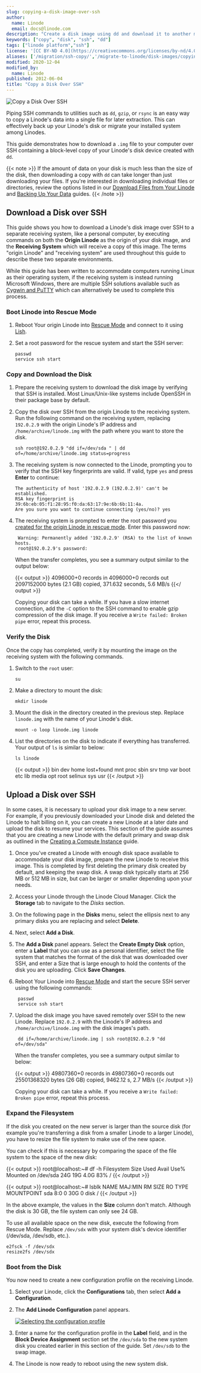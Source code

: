```yaml
---
slug: copying-a-disk-image-over-ssh
author:
  name: Linode
  email: docs@linode.com
description: "Create a disk image using dd and download it to another machine over SSH."
keywords: ["copy", "disk", "ssh", "dd"]
tags: ["linode platform","ssh"]
license: '[CC BY-ND 4.0](https://creativecommons.org/licenses/by-nd/4.0)'
aliases: ['/migration/ssh-copy/','/migrate-to-linode/disk-images/copying-a-disk-image-over-ssh/','/platform/disk-images/copying-a-disk-image-over-ssh/']
modified: 2020-12-04
modified_by:
  name: Linode
published: 2012-06-04
title: "Copy a Disk Over SSH"
---
```


![Copy a Disk Over SSH](copying_a_disk_over_ssh_smg.png "Copy a Disk Over SSH")

Piping SSH commands to utilities such as `dd`, `gzip`, or `rsync` is an easy way to copy a Linode's data into a single file for later extraction. This can effectively back up your Linode's disk or migrate your installed system among Linodes.

This guide demonstrates how to download a `.img` file to your computer over SSH containing a block-level copy of your Linode's disk device created with `dd`.

{{< note >}}
If the amount of data on your disk is much less than the size of the disk, then downloading a copy with `dd` can take longer than just downloading your files. If you're interested in downloading individual files or directories, review the options listed in our [Download Files from Your Linode](/docs/guides/download-files-from-your-linode/) and [Backing Up Your Data](/docs/guides/backing-up-your-data/) guides.
{{< /note >}}

## Download a Disk over SSH

This guide shows you how to download a Linode's disk image over SSH to a separate receiving system, like a personal computer, by executing commands on both the **Origin Linode** as the origin of your disk image, and the **Receiving System** which will receive a copy of this image. The terms "origin Linode" and "receiving system" are used throughout this guide to describe these two separate environments.

While this guide has been written to accommodate computers running Linux as their operating system, if the receiving system is instead running Microsoft Windows, there are multiple SSH solutions available such as [Cygwin and PuTTY](/docs/guides/using-ssh-on-windows) which can alternatively be used to complete this process.

### Boot Linode into Rescue Mode

1.  Reboot Your origin Linode into [Rescue Mode](/docs/guides/rescue-and-rebuild/#boot-linode-into-rescue-mode) and connect to it using [Lish](/docs/guides/using-the-lish-console/).

1.  Set a root password for the rescue system and start the SSH server:

        passwd
        service ssh start

### Copy and Download the Disk

1.  Prepare the receiving system to download the disk image by verifying that SSH is installed. Most Linux/Unix-like systems include OpenSSH in their package base by default.

1.  Copy the disk over SSH from the origin Linode to the receiving system. Run the following command on the receiving system, replacing `192.0.2.9` with the origin Linode's IP address and `/home/archive/linode.img` with the path where you want to store the disk.

        ssh root@192.0.2.9 "dd if=/dev/sda " | dd of=/home/archive/linode.img status=progress

1.  The receiving system is now connected to the Linode, prompting you to verify that the SSH key fingerprints are valid. If valid, type `yes` and press **Enter** to continue:

        The authenticity of host '192.0.2.9 (192.0.2.9)' can't be established.
        RSA key fingerprint is 39:6b:eb:05:f1:28:95:f0:da:63:17:9e:6b:6b:11:4a.
        Are you sure you want to continue connecting (yes/no)? yes

1. The receiving system is prompted to enter the root password you [created for the origin Linode in rescue mode](#boot-linode-into-rescue-mode). Enter this password now:

        Warning: Permanently added '192.0.2.9' (RSA) to the list of known hosts.
        root@192.0.2.9's password:

    When the transfer completes, you see a summary output similar to the output below:

    {{< output >}}
        4096000+0 records in
        4096000+0 records out
        2097152000 bytes (2.1 GB) copied, 371.632 seconds, 5.6 MB/s
    {{</ output >}}

    Copying your disk can take a while. If you have a slow internet connection, add the `-C` option to the SSH command to enable gzip compression of the disk image. If you receive a `Write failed: Broken pipe` error, repeat this process.

### Verify the Disk

Once the copy has completed, verify it by mounting the image on the receiving system with the following commands.

1.  Switch to the `root` user:

        su

1.  Make a directory to mount the disk:

        mkdir linode

1.  Mount the disk in the directory created in the previous step. Replace `linode.img` with the name of your Linode's disk.

        mount -o loop linode.img linode

1.  List the directories on the disk to indicate if everything has transferred. Your output of `ls` is similar to below:

        ls linode

    {{< output >}}
        bin   dev  home  lost+found  mnt  proc  sbin     srv  tmp  var
        boot  etc  lib   media       opt  root  selinux  sys  usr
{{< /output >}}

## Upload a Disk over SSH

In some cases, it is necessary to upload your disk image to a new server. For example, if you previously downloaded your Linode disk and deleted the Linode to halt billing on it, you can create a new Linode at a later date and upload the disk to resume your services. This section of the guide assumes that you are creating a new Linode with the default primary and swap disk as outlined in the [Creating a Compute Instance](/docs/guides/creating-a-compute-instance/) guide.

1.  Once you've created a Linode with enough disk space available to accommodate your disk image, prepare the new Linode to receive this image. This is completed by first deleting the primary disk created by default, and keeping the swap disk. A swap disk typically starts at 256 MB or 512 MB in size, but can be larger or smaller depending upon your needs.

1.  Access your Linode through the Linode Cloud Manager. Click the **Storage** tab to navigate to the *Disks* section.

1. On the following page in the **Disks** menu, select the ellipsis next to any primary disks you are replacing and select **Delete**.

1. Next, select **Add a Disk**.

1.  The **Add a Disk** panel appears. Select the **Create Empty Disk** option, enter a **Label** that you can use as a personal identifier, select the file system that matches the format of the disk that was downloaded over SSH, and enter a Size that is large enough to hold the contents of the disk you are uploading. Click **Save Changes**.

1. Reboot Your Linode into [Rescue Mode](#boot-linode-into-rescue-mode) and start the secure SSH server using the following commands:

        passwd
        service ssh start

1. Upload the disk image you have saved remotely over SSH to the new Linode. Replace `192.0.2.9` with the Linode's IP address and `/home/archive/linode.img` with the disk images's path.

        dd if=/home/archive/linode.img | ssh root@192.0.2.9 "dd of=/dev/sda"

    When the transfer completes, you see a summary output similar to below:

    {{< output >}}
        49807360+0 records in
        49807360+0 records out
        25501368320 bytes (26 GB) copied, 9462.12 s, 2.7 MB/s
{{< /output >}}

    Copying your disk can take a while. If you receive a `Write failed: Broken pipe` error, repeat this process.

### Expand the Filesystem

If the disk you created on the new server is larger than the source disk (for example you're transferring a disk from a smaller Linode to a larger Linode), you have to resize the file system to make use of the new space.

You can check if this is necessary by comparing the space of the file system to the space of the new disk:

{{< output >}}
    root@localhost:~# df -h
    Filesystem      Size  Used Avail Use% Mounted on
    /dev/sda         24G   19G  4.0G  83% /
{{< /output >}}

{{< output >}}
    root@localhost:~# lsblk
    NAME  MAJ:MIN RM  SIZE RO TYPE MOUNTPOINT
    sda     8:0    0   30G  0 disk /
{{< /output >}}

In the above example, the values in the **Size** column don't match. Although the disk is 30 GB, the file system can only see 24 GB.

To use all available space on the new disk, execute the following from Rescue Mode. Replace `/dev/sdx` with your system disk's device identifier (/dev/sda, /dev/sdb, etc.).

    e2fsck -f /dev/sdx
    resize2fs /dev/sdx

### Boot from the Disk

You now need to create a new configuration profile on the receiving Linode.

1.  Select your Linode, click the **Configurations** tab, then select **Add a Configuration**.

1.  The **Add Linode Configuration** panel appears.

    [![Selecting the configuration profile](1064-migration6.png)](1064-migration6.png "Selecting the configuration profile")

1.  Enter a name for the configuration profile in the **Label** field, and in the **Block Device Assignment** section set the `/dev/sda` to the new system disk you created earlier in this section of the guide. Set `/dev/sdb` to the swap image.

1.  The Linode is now ready to reboot using the new system disk.
